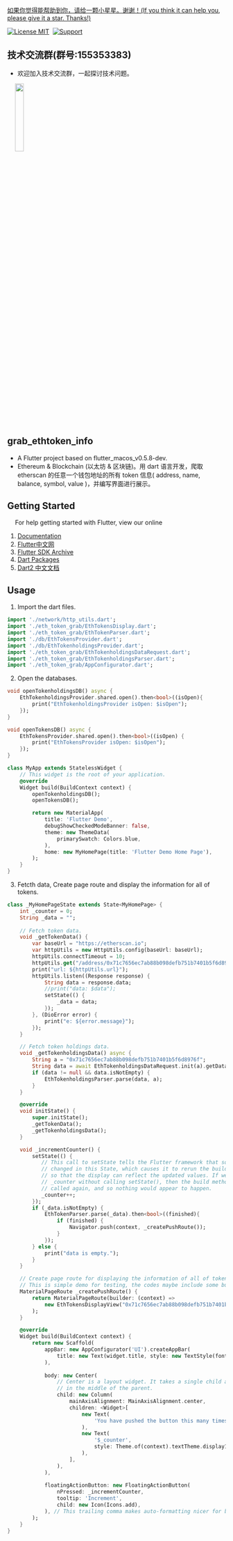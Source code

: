 [如果你觉得能帮助到你，请给一颗小星星。谢谢！(If you think it can help you, please give it a star. Thanks!)](https://github.com/dgynfi/grab_ethtoken_info)

[![License MIT](https://img.shields.io/badge/license-MIT-green.svg?style=flat)](LICENSE)&nbsp;
[![Support](https://img.shields.io/badge/support-iOS%20|%20Android-blue.svg?style=flat)](https://pub.flutter-io.cn)&nbsp;

## 技术交流群(群号:155353383) 

- 欢迎加入技术交流群，一起探讨技术问题。

<div align=left>
&emsp; <img src="https://github.com/dgynfi/grab_ethtoken_info/raw/master/images/qq155353383.jpg" width="20%" />
</div>

## grab_ethtoken_info

- A Flutter project based on flutter_macos_v0.5.8-dev. 
- Ethereum & Blockchain (以太坊 & 区块链)。用 dart 语言开发，爬取 etherscan 的任意一个钱包地址的所有 token 信息( address, name, balance, symbol, value )，并编写界面进行展示。

## Getting Started

&emsp; For help getting started with Flutter, view our online <br />
1. [Documentation](https://flutter.io/) <br />
2. [Flutter中文网](https://flutterchina.club) <br />
3. [Flutter SDK Archive](https://flutter.io/sdk-archive/#macos) <br />
4. [Dart Packages](https://pub.flutter-io.cn) <br />
5. [Dart2 中文文档](https://www.kancloud.cn/marswill/dark2_document/709087) <br />

## Usage

1. Import the dart files.

```dart
import './network/http_utils.dart';
import './eth_token_grab/EthTokensDisplay.dart';
import './eth_token_grab/EthTokenParser.dart';
import './db/EthTokensProvider.dart';
import './db/EthTokenholdingsProvider.dart';
import './eth_token_grab/EthTokenholdingsDataRequest.dart';
import './eth_token_grab/EthTokenholdingsParser.dart';
import './eth_token_grab/AppConfigurator.dart';
```

2. Open the databases.

```dart
void openTokenholdingsDB() async { 
    EthTokenholdingsProvider.shared.open().then<bool>((isOpen){
        print("EthTokenholdingsProvider isOpen: $isOpen");
    });
}

void openTokensDB() async {
    EthTokensProvider.shared.open().then<bool>((isOpen) {
        print("EthTokensProvider isOpen: $isOpen");
    });
}

class MyApp extends StatelessWidget {
    // This widget is the root of your application.
    @override
    Widget build(BuildContext context) {
        openTokenholdingsDB();
        openTokensDB();

        return new MaterialApp(
            title: 'Flutter Demo',
            debugShowCheckedModeBanner: false,
            theme: new ThemeData(
                primarySwatch: Colors.blue,
            ),
            home: new MyHomePage(title: 'Flutter Demo Home Page'),
        );
    }
}
```

3. Fetcth data, Create page route and display the information for all of tokens.

```dart
class _MyHomePageState extends State<MyHomePage> {
    int _counter = 0;
    String _data = "";
    
    // Fetch token data.
    void _getTokenData() {
        var baseUrl = "https://etherscan.io";
        var httpUtils = new HttpUtils.config(baseUrl: baseUrl);
        httpUtils.connectTimeout = 10;
        httpUtils.get("/address/0x71c7656ec7ab88b098defb751b7401b5f6d8976f");
        print("url: ${httpUtils.url}");
        httpUtils.listen((Response response) {
            String data = response.data;
            //print("data: $data");
            setState(() {
                _data = data;
            });
        }, (DioError error) {
            print("e: ${error.message}");
        });
    }

    // Fetch token holdings data.
    void _getTokenholdingsData() async {
        String a = "0x71c7656ec7ab88b098defb751b7401b5f6d8976f";
        String data = await EthTokenholdingsDataRequest.init(a).getData();
        if (data != null && data.isNotEmpty) {
            EthTokenholdingsParser.parse(data, a);
        }
    }

    @override
    void initState() {
        super.initState();
        _getTokenData();
        _getTokenholdingsData();
    }

    void _incrementCounter() {
        setState(() {
           // This call to setState tells the Flutter framework that something has
           // changed in this State, which causes it to rerun the build method below
           // so that the display can reflect the updated values. If we changed
           // _counter without calling setState(), then the build method would not be
           // called again, and so nothing would appear to happen.
           _counter++;
        });
        if (_data.isNotEmpty) {
            EthTokenParser.parse(_data).then<bool>((finished){
                if (finished) {
                    Navigator.push(context, _createPushRoute());
                }
            });
        } else {
            print("data is empty.");
        }
    }

    // Create page route for displaying the information of all of tokens.
    // This is simple demo for testing, the codes maybe include some bugs. 
    MaterialPageRoute _createPushRoute() {
        return MaterialPageRoute(builder: (context) => 
            new EthTokensDisplayView("0x71c7656ec7ab88b098defb751b7401b5f6d8976f")
        );
    }

    @override
    Widget build(BuildContext context) {
        return new Scaffold(
            appBar: new AppConfigurator('UI').createAppBar(
                title: new Text(widget.title, style: new TextStyle(fontSize: 18.0),)
            ),
        
            body: new Center(
                // Center is a layout widget. It takes a single child and positions it
                // in the middle of the parent.
                child: new Column(
                    mainAxisAlignment: MainAxisAlignment.center,
                    children: <Widget>[
                        new Text(
                            'You have pushed the button this many times:',
                        ),
                        new Text(
                            '$_counter',
                            style: Theme.of(context).textTheme.display1,
                        ),
                    ],
                ),
            ),
            
            floatingActionButton: new FloatingActionButton(
                nPressed: _incrementCounter,
                tooltip: 'Increment',
                child: new Icon(Icons.add),
            ), // This trailing comma makes auto-formatting nicer for build methods.
        );
    }
}
````
